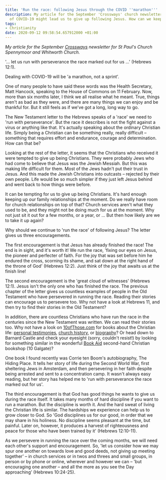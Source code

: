 ```yaml
---
title: 'Run the race: following Jesus through the COVID ''marathon'''
description: My article for the September 'Crossways' church newsletter. The 'marathon'
  of COVID-19 might lead us to give up following Jesus. How can we keep going?
tags:
- Christianity
date: 2020-09-12 09:58:54.657912000 +01:00
---
```

_My article for the September [Crossways](https://www.stpaulsspennymoor.co.uk/crossways/) newsletter for St Paul's Church Spennymoor and Whitworth Church._

'... let us run with perseverance the race marked out for us ...' (Hebrews 12:1).

Dealing with COVID-19 will be 'a marathon, not a sprint'.

One of many people to have said these words was the Health Secretary, Matt Hancock, speaking to the House of Commons on 11 February. Now, more than six months later, I think we all realise what he meant. True, things aren't as bad as they were, and there are many things we can enjoy and be thankful for. But it still feels as if we've got a long, long way to go.

The New Testament letter to the Hebrews speaks of a 'race' we need to 'run with perseverance'. But the race it describes is not the fight against a virus or anything like that. It's actually speaking about the ordinary Christian life. Simply being a Christian can be something really, really difficult &ndash; something that requires effort and endurance, courage and determination. How can that be?

Looking at the rest of the letter, it seems that the Christians who received it were tempted to give up being Christians. They were probably Jews who had come to believe that Jesus was the Jewish Messiah. But this was making life difficult for them. Most of the Jews hadn't put their trust in Jesus. And this made the Jewish Christians into outcasts &ndash; rejected by their own people. Life would be so much simpler if they just left Jesus behind and went back to how things were before.

It can be tempting for us to give up being Christians. It's hard enough keeping up our family relationships at the moment. Do we really have room for church relationships on top of that? Church services aren't what they used to be, and they might not be doing much for us at the moment. Why not just sit it out for a few months, or a year, or ... But then how likely are we to take it up again?

Why should we continue to 'run the race' of following Jesus? The letter gives us three encouragements.

The first encouragement is that Jesus has already finished the race! The end is in sight, and it's worth it! We run the race, 'fixing our eyes on Jesus, the pioneer and perfecter of faith. For the joy that was set before him he endured the cross, scorning its shame, and sat down at the right hand of the throne of God' (Hebrews 12:2). Just think of the joy that awaits us at the finish line!

The second encouragement is the 'great cloud of witnesses' (Hebrews 12:1). Jesus isn't the only one who has finished the race. The previous chapter of the letter gives us countless examples of people in the Old Testament who have persevered in running the race. Reading their stories can encourage us to persevere too. Why not have a look at Hebrews 11, and then try to find their stories in the Old Testament?

In addition, there are countless Christians who have run the race in the centuries since the New Testament was written. We can read their stories too. Why not have a look on [10ofThose.com](https://www.10ofthose.com/uk/) for books about the Christian life: [personal testimonies](https://www.10ofthose.com/uk/products/christian-life/personal-testimonies), [church history](https://www.10ofthose.com/uk/products/christian-life/church-history), or [biography](https://www.10ofthose.com/uk/products/christian-life/biography)? Or head down to Barnard Castle and check your eyesight (sorry, couldn't resist!) by looking for something similar in the wonderful [Book Aid](https://book-aid.org/bookshops-barnard_castle.php) second-hand Christian bookshop (10 Galgate)?

One book I found recently was Corrie ten Boom's autobiography, The Hiding Place. It tells her story of life during the Second World War, first sheltering Jews in Amsterdam, and then persevering in her faith despite being arrested and sent to a concentration camp. It wasn't always easy reading, but her story has helped me to 'run with perseverance the race marked out for us'.

The third encouragement is that God has good things he wants to give us during the race itself. It takes many months of hard discipline if you want to run a marathon. But the discipline is worth it. And the hard sweat of living the Christian life is similar. The hardships we experience can help us to grow closer to God. So 'God disciplines us for our good, in order that we may share in his holiness. No discipline seems pleasant at the time, but painful. Later on, however, it produces a harvest of righteousness and peace for those who have been trained by it' (Hebrews 12:10-11).

As we persevere in running the race over the coming months, we will need each other's support and encouragement. So, 'let us consider how we may spur one another on towards love and good deeds, not giving up meeting together' &ndash; in church services or in twos and threes and small groups, in person or by phone or online, wherever and however we can &ndash; 'but encouraging one another &ndash; and all the more as you see the Day approaching' (Hebrews 10:24-25).
